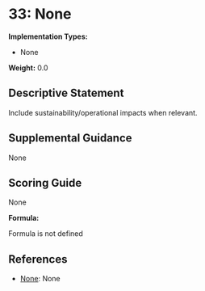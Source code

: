 # 33: None

**Implementation Types:**

- None

**Weight:** 0.0

## Descriptive Statement

Include sustainability/operational impacts when relevant.

## Supplemental Guidance

None

## Scoring Guide

None

**Formula:**

Formula is not defined

## References

- [None](None): None

